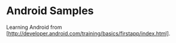 Android Samples
===============

Learning Android from [http://developer.android.com/training/basics/firstapp/index.html].

